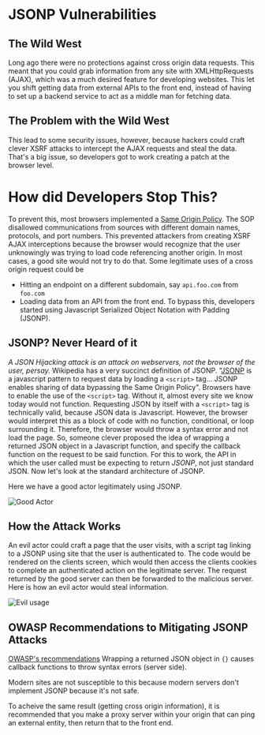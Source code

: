 # JSONP Vulnerabilities
## The Wild West
Long ago there were no protections against cross origin data requests. 
This meant that you could grab information from any site with XMLHttpRequests (AJAX),
which was a much desired feature for developing websites. This let you shift getting data
from external APIs to the front end, instead of having to set up a backend service to 
act as a middle man for fetching data. 
## The Problem with the Wild West
This lead to some security issues, however, because hackers could craft clever XSRF 
attacks to intercept the AJAX requests and steal the data. That's a big issue, so developers got to work 
creating a patch at the browser level.
# How did Developers Stop This?
To prevent this, most browsers implemented a [Same Origin Policy](https://en.wikipedia.org/wiki/Same-origin_policy).
The SOP disallowed communications from sources with different domain names, protocols, and port numbers. This 
prevented attackers from creating XSRF AJAX interceptions because the browser would recognize that the user
unknowingly was trying to load code referencing another origin. In most cases, a good site would not try 
to do that. Some legitimate uses of a cross origin request could be
* Hitting an endpoint on a different subdomain, say `api.foo.com` from `foo.com`
* Loading data from an API from the front end.
To bypass this, developers started using Javascript Serialized Object Notation with Padding (JSONP).
## JSONP? Never Heard of it
*A JSON Hijacking attack is an attack on webservers, not the browser of the user, persay.*
Wikipedia has a very succinct definition of JSONP. 
"[JSONP](https://en.wikipedia.org/wiki/JSONP) is a javascript pattern to request data by loading a 
`<script>` tag... JSONP enables sharing of data bypassing the Same Origin Policy". Browsers
have to enable the use of the `<script>` tag. Without it, almost every site we know today would not
function. Requesting JSON by itself with a `<script>` tag is technically valid, because JSON data 
is Javascript. However, the browser would interpret this as a block of code with no function, conditional, 
or loop surrounding it. Therefore, the browser would throw a syntax error and not load the page.
So, someone clever proposed the idea of wrapping a returned JSON object in a Javascript function,
and specify the callback function on the request to be said function. For this to work, the API in
which the user called must be expecting to return *JSONP*, not just standard JSON. Now let's look at
the standard architecture of JSONP. 

Here we have a good actor legitimately using JSONP.

![Good Actor](https://github.com/ekivolowitz/SecurityWriteups/blob/master/imgs/JSONP_Not_Malicious.png)

## How the Attack Works
An evil actor could craft a page that the user visits, with a script tag linking to a JSONP using site that the user is authenticated to. The code would be rendered on the clients screen, which would then access the clients cookies to complete an authenticated action on the legitimate server. The request returned by the good server can then be forwarded to the malicious server. Here is how an evil actor would steal information.

![Evil usage](https://github.com/ekivolowitz/SecurityWriteups/blob/master/imgs/JSONP_Malicious.png)

## OWASP Recommendations to Mitigating JSONP Attacks
[OWASP's recommendations](https://github.com/OWASP/CheatSheetSeries/blob/master/cheatsheets/AJAX_Security_Cheat_Sheet.md)
Wrapping a returned JSON object in `{}` causes callback functions to throw syntax errors (server side).

Modern sites are not susceptible to this because modern servers don't implement JSONP because it's not safe.

To acheive the same result (getting cross origin information), it is recommended that you make a proxy server within your origin that can ping an external entity, then return that to the front end.
